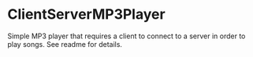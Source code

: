 # ClientServerMP3Player
Simple MP3 player that requires a client to connect to a server in order to play songs. See readme for details.
